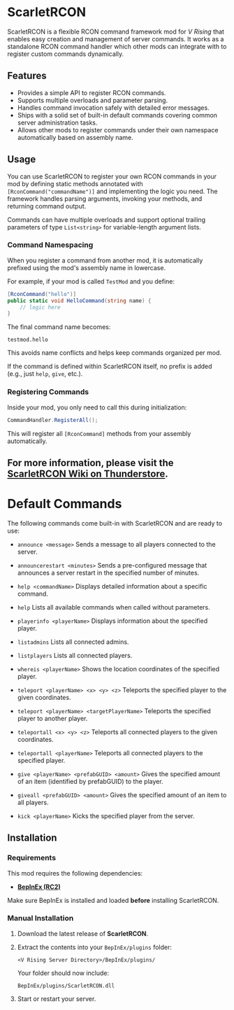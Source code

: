 # ScarletRCON

ScarletRCON is a flexible RCON command framework mod for *V Rising* that enables easy creation and management of server commands. It works as a standalone RCON command handler which other mods can integrate with to register custom commands dynamically.

## Features

* Provides a simple API to register RCON commands.
* Supports multiple overloads and parameter parsing.
* Handles command invocation safely with detailed error messages.
* Ships with a solid set of built-in default commands covering common server administration tasks.
* Allows other mods to register commands under their own namespace automatically based on assembly name.

## Usage

You can use ScarletRCON to register your own RCON commands in your mod by defining static methods annotated with `[RconCommand("commandName")]` and implementing the logic you need. The framework handles parsing arguments, invoking your methods, and returning command output.

Commands can have multiple overloads and support optional trailing parameters of type `List<string>` for variable-length argument lists.

### Command Namespacing

When you register a command from another mod, it is automatically prefixed using the mod's assembly name in lowercase.

For example, if your mod is called `TestMod` and you define:

```csharp
[RconCommand("hello")]
public static void HelloCommand(string name) {
    // logic here
}
```

The final command name becomes:

`testmod.hello`

This avoids name conflicts and helps keep commands organized per mod.

If the command is defined within ScarletRCON itself, no prefix is added (e.g., just `help`, `give`, etc.).

### Registering Commands

Inside your mod, you only need to call this during initialization:

```csharp
CommandHandler.RegisterAll();
```

This will register all `[RconCommand]` methods from your assembly automatically.

## For more information, please visit the [ScarletRCON Wiki on Thunderstore](https://thunderstore.io/c/v-rising/p/ScarletMods/ScarletRCON/wiki/).

# Default Commands

The following commands come built-in with ScarletRCON and are ready to use:

* `announce <message>`
  Sends a message to all players connected to the server.

* `announcerestart <minutes>`
  Sends a pre-configured message that announces a server restart in the specified number of minutes.

* `help <commandName>`
  Displays detailed information about a specific command.

* `help`
  Lists all available commands when called without parameters.

* `playerinfo <playerName>`
  Displays information about the specified player.

* `listadmins`
  Lists all connected admins.

* `listplayers`
  Lists all connected players.

* `whereis <playerName>`
  Shows the location coordinates of the specified player.

* `teleport <playerName> <x> <y> <z>`
  Teleports the specified player to the given coordinates.

* `teleport <playerName> <targetPlayerName>`
  Teleports the specified player to another player.

* `teleportall <x> <y> <z>`
  Teleports all connected players to the given coordinates.

* `teleportall <playerName>`
  Teleports all connected players to the specified player.

* `give <playerName> <prefabGUID> <amount>`
  Gives the specified amount of an item (identified by prefabGUID) to the player.

* `giveall <prefabGUID> <amount>`
  Gives the specified amount of an item to all players.

* `kick <playerName>`
  Kicks the specified player from the server.

## Installation

### Requirements

This mod requires the following dependencies:

* **[BepInEx (RC2)](https://wiki.vrisingmods.com/user/bepinex_install.html)**

Make sure BepInEx is installed and loaded **before** installing ScarletRCON.

### Manual Installation

1. Download the latest release of **ScarletRCON**.

2. Extract the contents into your `BepInEx/plugins` folder:

   `<V Rising Server Directory>/BepInEx/plugins/`

   Your folder should now include:

   `BepInEx/plugins/ScarletRCON.dll`

3. Start or restart your server.
